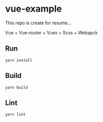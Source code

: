 # vue-example
This repo is create for resume...

Vue + Vue-router + Vuex + Scss + Webapck

## Run
<pre><code>yarn install</code></pre>

## Build
<pre><code>yarn build</code></pre>

## Lint
<pre><code>yarn lint</code></pre>


